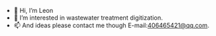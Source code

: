 - 👋 Hi, I’m Leon
- 👀 I’m interested in wastewater treatment digitization. 
- 📫 And ideas please contact me though E-mail:406465421@qq.com.

<!---
Leon-cyber/Leon-cyber is a ✨ special ✨ repository because its `README.md` (this file) appears on your GitHub profile.
You can click the Preview link to take a look at your changes.
--->
